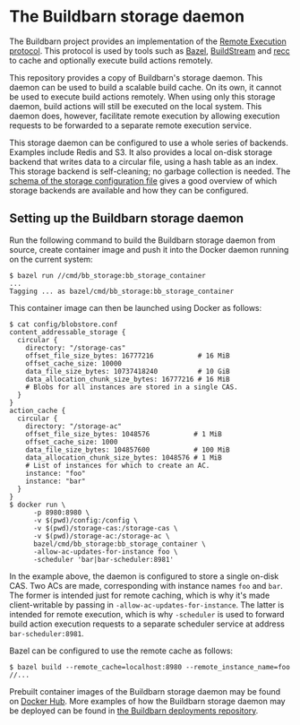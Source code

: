 # The Buildbarn storage daemon

The Buildbarn project provides an implementation of the
[Remote Execution protocol](https://github.com/bazelbuild/remote-apis).
This protocol is used by tools such as [Bazel](https://bazel.build/),
[BuildStream](https://wiki.gnome.org/Projects/BuildStream/) and
[recc](https://gitlab.com/bloomberg/recc) to cache and optionally
execute build actions remotely.

This repository provides a copy of Buildbarn's storage daemon. This
daemon can be used to build a scalable build cache. On its own, it
cannot be used to execute build actions remotely. When using only this
storage daemon, build actions will still be executed on the local
system. This daemon does, however, facilitate remote execution by
allowing execution requests to be forwarded to a separate remote
execution service.

This storage daemon can be configured to use a whole series of backends.
Examples include Redis and S3. It also provides a local on-disk storage
backend that writes data to a circular file, using a hash table as an
index. This storage backend is self-cleaning; no garbage collection is
needed. The [schema of the storage configuration file](https://github.com/buildbarn/bb-storage/blob/master/pkg/proto/blobstore/blobstore.proto)
gives a good overview of which storage backends are available and how
they can be configured.

## Setting up the Buildbarn storage daemon

Run the following command to build the Buildbarn storage daemon from
source, create container image and push it into the Docker daemon
running on the current system:

```
$ bazel run //cmd/bb_storage:bb_storage_container
...
Tagging ... as bazel/cmd/bb_storage:bb_storage_container
```

This container image can then be launched using Docker as follows:

```
$ cat config/blobstore.conf
content_addressable_storage {
  circular {
    directory: "/storage-cas"
    offset_file_size_bytes: 16777216           # 16 MiB
    offset_cache_size: 10000
    data_file_size_bytes: 10737418240          # 10 GiB
    data_allocation_chunk_size_bytes: 16777216 # 16 MiB
    # Blobs for all instances are stored in a single CAS.
  }
}
action_cache {
  circular {
    directory: "/storage-ac"
    offset_file_size_bytes: 1048576           # 1 MiB
    offset_cache_size: 1000
    data_file_size_bytes: 104857600           # 100 MiB
    data_allocation_chunk_size_bytes: 1048576 # 1 MiB
    # List of instances for which to create an AC.
    instance: "foo"
    instance: "bar"
  }
}
$ docker run \
      -p 8980:8980 \
      -v $(pwd)/config:/config \
      -v $(pwd)/storage-cas:/storage-cas \
      -v $(pwd)/storage-ac:/storage-ac \
      bazel/cmd/bb_storage:bb_storage_container \
      -allow-ac-updates-for-instance foo \
      -scheduler 'bar|bar-scheduler:8981'
```

In the example above, the daemon is configured to store a single on-disk
CAS. Two ACs are made, corresponding with instance names `foo` and
`bar`. The former is intended just for remote caching, which is why it's
made client-writable by passing in `-allow-ac-updates-for-instance`. The
latter is intended for remote execution, which is why `-scheduler` is
used to forward build action execution requests to a separate scheduler
service at address `bar-scheduler:8981`.

Bazel can be configured to use the remote cache as follows:

```
$ bazel build --remote_cache=localhost:8980 --remote_instance_name=foo //...
```

Prebuilt container images of the Buildbarn storage daemon may be found
on [Docker Hub](https://hub.docker.com/r/buildbarn/bb-storage). More
examples of how the Buildbarn storage daemon may be deployed can be
found in [the Buildbarn deployments repository](https://github.com/buildbarn/bb-deployments).
